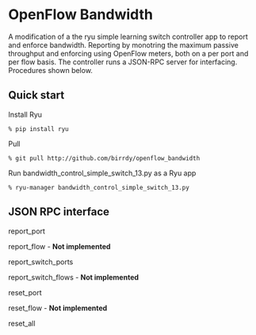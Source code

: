 OpenFlow Bandwidth
==================
A modification of a the ryu simple learning switch controller app to report and enforce bandwidth.
Reporting by monotring the maximum passive throughput and enforcing using OpenFlow meters, both on a per port and per flow basis.
The controller runs a JSON-RPC server for interfacing. Procedures shown below. 

## Quick start
Install Ryu

`% pip install ryu`

Pull

`% git pull http://github.com/birrdy/openflow_bandwidth`

Run bandwidth_control_simple_switch_13.py as a Ryu app

`% ryu-manager bandwidth_control_simple_switch_13.py`

## JSON RPC interface
report_port

report_flow - <b> Not implemented </b>

report_switch_ports

report_switch_flows - <b> Not implemented </b>

reset_port

reset_flow - <b> Not implemented </b>

reset_all



